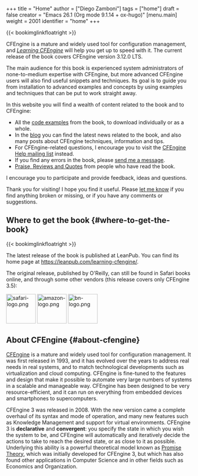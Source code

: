 +++
title = "Home"
author = ["Diego Zamboni"]
tags = ["home"]
draft = false
creator = "Emacs 26.1 (Org mode 9.1.14 + ox-hugo)"
[menu.main]
  weight = 2001
  identifier = "home"
+++

{{< bookimglinkfloatright >}}

CFEngine is a mature and widely used tool for configuration management, and [_Learning CFEngine_](https://leanpub.com/learning-cfengine/) will help you get up to speed with it. The current release of the book covers CFEngine version 3.12.0 LTS.

The main audience for this book is experienced system administrators of none-to-medium expertise with CFEngine, but more advanced CFEngine users will also find useful snippets and techniques. Its goal is to guide you from installation to advanced examples and concepts by using examples and techniques that can be put to work straight away.

In this website you will find a wealth of content related to the book and to CFEngine:

-   All the [code examples](/the-code) from the book, to download individually or as a whole.
-   In the [blog](/blog) you can find the latest news related to the book, and also many posts about CFEngine techniques, information and tips.
-   For CFEngine-related questions, I encourage you to visit the [CFEngine Help mailing list](https://groups.google.com/forum/#!forum/help-cfengine) instead.
-   If you find any errors in the book, please [send me a message](/contact).
-   [Praise, Reviews and Quotes](/the-raves) from people who have read the book.

I encourage you to participate and provide feedback, ideas and questions.

Thank you for visiting! I hope you find it useful. Please [let me know](/contact) if you find anything broken or missing, or if you have any comments or suggestions.


## Where to get the book {#where-to-get-the-book}

{{< bookimglinkfloatright >}}

The latest release of the book is published at LeanPub. You can find its home page at <https://leanpub.com/learning-cfengine/>.

<div style="clear:left;">
  <div></div>

The original release, published by O'Reilly, can still be found in Safari books online, and through some other vendors (this release covers only CFEngine 3.5):

</div>

[<img src="/ox-hugo/safari-logo.png" alt="safari-logo.png" height="80" />](https://www.safaribooksonline.com/library/view/learning-cfengine-3/9781449334536/) [<img src="/ox-hugo/amazon-logo.png" alt="amazon-logo.png" height="80" />](https://www.amazon.com/gp/product/1449312209/ref=as%5Fli%5Ftl?ie=UTF8&camp=1789&creative=9325&creativeASIN=1449312209&linkCode=as2&tag=zzamboni-20&linkId=029dda21948bbea2180b80d08c2ff701) [<img src="/ox-hugo/bn-logo.png" alt="bn-logo.png" height="80" />](https://www.barnesandnoble.com/w/learning-cfengine-3-diego-martin-zamboni/1110856686?ean=9781449312206)


## About CFEngine {#about-cfengine}

[CFEngine](http://cfengine.com/) is a mature and widely used tool for configuration management. It was first released in 1993, and it has evolved over the years to address real needs in real systems, and to match technological developments such as virtualization and cloud computing. CFEngine is fine-tuned to the features and design that make it possible to automate very large numbers of systems in a scalable and manageable way. CFEngine has been designed to be very resource-efficient, and it can run on everything from embedded devices and smartphones to supercomputers.

CFEngine 3 was released in 2008. With the new version came a complete overhaul of its syntax and mode of operation, and many new features such as Knowledge Management and support for virtual environments. CFEngine 3 is **declarative** and **convergent**: you specify the state in which you wish the system to be, and CFEngine will automatically and iteratively decide the actions to take to reach the desired state, or as close to it as possible. Underlying this ability is a powerful theoretical model known as [Promise Theory](http://en.wikipedia.org/wiki/Promise%5Ftheory), which was initially developed for CFEngine 3, but which has also found other applications in Computer Science and in other fields such as Economics and Organization.
